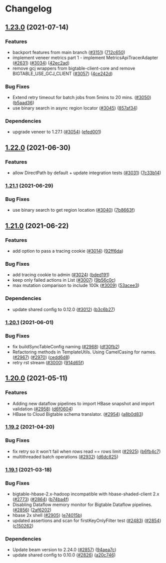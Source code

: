# Changelog

## [1.23.0](https://www.github.com/googleapis/java-bigtable-hbase/compare/v1.22.0...v1.23.0) (2021-07-14)


### Features

* backport features from main branch ([#3151](https://www.github.com/googleapis/java-bigtable-hbase/issues/3151)) ([712c650](https://www.github.com/googleapis/java-bigtable-hbase/commit/712c650a310d8db89f9ab94d9d820b26af00cf18))
* implement veneer metrics part 1 - implement MetricsApiTracerAdapter ([#2631](https://www.github.com/googleapis/java-bigtable-hbase/issues/2631)) ([#3034](https://www.github.com/googleapis/java-bigtable-hbase/issues/3034)) ([42ec2ad](https://www.github.com/googleapis/java-bigtable-hbase/commit/42ec2ad3b7cbf427c15494a2f42a4000ac7ce91c))
* remove gcj wrappers from bigtable-client-core and remove BIGTABLE_USE_GCJ_CLIENT  ([#3057](https://www.github.com/googleapis/java-bigtable-hbase/issues/3057)) ([4ce242d](https://www.github.com/googleapis/java-bigtable-hbase/commit/4ce242da82a7330757e7e6a945dfaecd8c71ab2d))


### Bug Fixes

* Extend retry timeout for batch jobs from 5mins to 20 mins. ([#3050](https://www.github.com/googleapis/java-bigtable-hbase/issues/3050)) ([b5aad36](https://www.github.com/googleapis/java-bigtable-hbase/commit/b5aad366925fe0a0fbc55a8e92fafd03fc893451))
* use binary search in async region locator ([#3045](https://www.github.com/googleapis/java-bigtable-hbase/issues/3045)) ([857af34](https://www.github.com/googleapis/java-bigtable-hbase/commit/857af344e1c242ec3312f7ef725ffa5872446f24))


### Dependencies

* upgrade veneer to 1.27.1 ([#3054](https://www.github.com/googleapis/java-bigtable-hbase/issues/3054)) ([efed001](https://www.github.com/googleapis/java-bigtable-hbase/commit/efed0011ffba9552b83e69cd75323fde385eadb4))

## [1.22.0](https://www.github.com/googleapis/java-bigtable-hbase/compare/v1.21.1...v1.22.0) (2021-06-30)


### Features

* allow DirectPath by default + update integration tests ([#3031](https://www.github.com/googleapis/java-bigtable-hbase/issues/3031)) ([7c33b14](https://www.github.com/googleapis/java-bigtable-hbase/commit/7c33b14362614be0f2d3ad0b5cc95fa70f6a9add))

### [1.21.1](https://www.github.com/googleapis/java-bigtable-hbase/compare/v1.21.0...v1.21.1) (2021-06-29)


### Bug Fixes

* use binary search to get region location ([#3040](https://www.github.com/googleapis/java-bigtable-hbase/issues/3040)) ([7b8663f](https://www.github.com/googleapis/java-bigtable-hbase/commit/7b8663f31e805280ac594aaa98576c7d466eb1a2))

## [1.21.0](https://www.github.com/googleapis/java-bigtable-hbase/compare/v1.20.1...v1.21.0) (2021-06-22)


### Features

* add option to pass a tracing cookie ([#3014](https://www.github.com/googleapis/java-bigtable-hbase/issues/3014)) ([92ff6da](https://www.github.com/googleapis/java-bigtable-hbase/commit/92ff6daa0d9732af7fbee458b24166f22982a58b))


### Bug Fixes

* add tracing cookie to admin ([#3024](https://www.github.com/googleapis/java-bigtable-hbase/issues/3024)) ([bded191](https://www.github.com/googleapis/java-bigtable-hbase/commit/bded191bf0e12a8650a2616e49700dd194e25a62))
* keep only failed actions in List<Delete> ([#3007](https://www.github.com/googleapis/java-bigtable-hbase/issues/3007)) ([9b56c0c](https://www.github.com/googleapis/java-bigtable-hbase/commit/9b56c0cc071bb886d7021929efbd04781a7bab6f))
* max mutation comparison to include 100k ([#3009](https://www.github.com/googleapis/java-bigtable-hbase/issues/3009)) ([53acee3](https://www.github.com/googleapis/java-bigtable-hbase/commit/53acee346f5ce50b83fe02016e0bc53e0d69da09))


### Dependencies

* update shared config to 0.12.0 ([#3012](https://www.github.com/googleapis/java-bigtable-hbase/issues/3012)) ([b3c6b27](https://www.github.com/googleapis/java-bigtable-hbase/commit/b3c6b27d0d6a67884aded09eff74eef02db14df9))

### [1.20.1](https://www.github.com/googleapis/java-bigtable-hbase/compare/v1.20.0...v1.20.1) (2021-06-01)


### Bug Fixes

* fix buildSyncTableConfig naming ([#2968](https://www.github.com/googleapis/java-bigtable-hbase/issues/2968)) ([df30fb2](https://www.github.com/googleapis/java-bigtable-hbase/commit/df30fb210138ec2216c6e2034755dc32292317df))
* Refactoring methods in TemplateUtils. Using CamelCasing for names. ([#2967](https://www.github.com/googleapis/java-bigtable-hbase/issues/2967)) ([#2970](https://www.github.com/googleapis/java-bigtable-hbase/issues/2970)) ([cedd6d8](https://www.github.com/googleapis/java-bigtable-hbase/commit/cedd6d80aaf15ffa16f76978f3e14204b224de83))
* retry rst stream ([#3000](https://www.github.com/googleapis/java-bigtable-hbase/issues/3000)) ([914d65f](https://www.github.com/googleapis/java-bigtable-hbase/commit/914d65fb032d6069b7266fd439d29a8ad0c74777))

## [1.20.0](https://www.github.com/googleapis/java-bigtable-hbase/compare/v1.19.2...v1.20.0) (2021-05-11)


### Features

* Adding new dataflow pipelines to import HBase snapshot and import validation ([#2958](https://www.github.com/googleapis/java-bigtable-hbase/issues/2958)) ([d6f0604](https://www.github.com/googleapis/java-bigtable-hbase/commit/d6f06049b1c6a0653168d1c8814ac0367eb6a2ee))
* HBase to Cloud Bigtable schema translator.  ([#2954](https://www.github.com/googleapis/java-bigtable-hbase/issues/2954)) ([a8b0d83](https://www.github.com/googleapis/java-bigtable-hbase/commit/a8b0d837daa651fe9539c8f963d71a5c9338d7c4))

### [1.19.2](https://www.github.com/googleapis/java-bigtable-hbase/compare/v1.19.1...v1.19.2) (2021-04-20)


### Bug Fixes

* fix retry so it won't fail when rows read == rows limit ([#2925](https://www.github.com/googleapis/java-bigtable-hbase/issues/2925)) ([b6fb4c7](https://www.github.com/googleapis/java-bigtable-hbase/commit/b6fb4c70a0c4bd5b8d20efff408800592e147cf8))
* multithreaded batch operations ([#2932](https://www.github.com/googleapis/java-bigtable-hbase/issues/2932)) ([d6dc825](https://www.github.com/googleapis/java-bigtable-hbase/commit/d6dc825551a35e2623874a95f5812ca7863ee46d))

### [1.19.1](https://www.github.com/googleapis/java-bigtable-hbase/compare/v1.19.0...v1.19.1) (2021-03-18)


### Bug Fixes

* bigtable-hbase-2.x-hadoop incompatible with hbase-shaded-client 2.x ([#2773](https://www.github.com/googleapis/java-bigtable-hbase/issues/2773)) ([#2864](https://www.github.com/googleapis/java-bigtable-hbase/issues/2864)) ([b74ba4f](https://www.github.com/googleapis/java-bigtable-hbase/commit/b74ba4f5f4de0001391b85ffc9669ca46c187faa))
* Disabling Dataflow memory monitor for Bigtable Dataflow pipelines. ([#2856](https://www.github.com/googleapis/java-bigtable-hbase/issues/2856)) ([2af6202](https://www.github.com/googleapis/java-bigtable-hbase/commit/2af620239fa18a06eccb1547e92e82f15be71e47))
* hbase 2x shell ([#2905](https://www.github.com/googleapis/java-bigtable-hbase/issues/2905)) ([e74015b](https://www.github.com/googleapis/java-bigtable-hbase/commit/e74015b473d031edd77d896b05c55aa48c3848d4))
* updated assertions and scan for firstKeyOnlyFilter test ([#2483](https://www.github.com/googleapis/java-bigtable-hbase/issues/2483)) ([#2854](https://www.github.com/googleapis/java-bigtable-hbase/issues/2854)) ([c150262](https://www.github.com/googleapis/java-bigtable-hbase/commit/c150262267734164080c6ab5e3f991a140067408))


### Dependencies

* Update beam version to 2.24.0 ([#2857](https://www.github.com/googleapis/java-bigtable-hbase/issues/2857)) ([94aea7c](https://www.github.com/googleapis/java-bigtable-hbase/commit/94aea7c1e4260b067ab429f40ee018abfd3e22f7))
* update shared config to 0.10.0 ([#2826](https://www.github.com/googleapis/java-bigtable-hbase/issues/2826)) ([a20c746](https://www.github.com/googleapis/java-bigtable-hbase/commit/a20c7466412f1b97a4c00fc8611fe05b057d7b6d))
